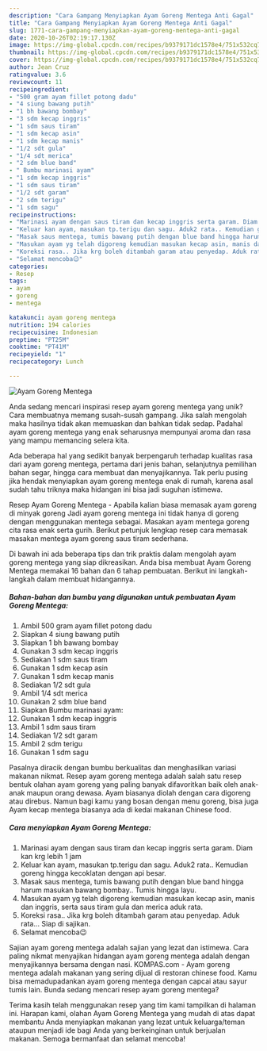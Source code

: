 ```yaml
---
description: "Cara Gampang Menyiapkan Ayam Goreng Mentega Anti Gagal"
title: "Cara Gampang Menyiapkan Ayam Goreng Mentega Anti Gagal"
slug: 1771-cara-gampang-menyiapkan-ayam-goreng-mentega-anti-gagal
date: 2020-10-26T02:19:17.130Z
image: https://img-global.cpcdn.com/recipes/b9379171dc1578e4/751x532cq70/ayam-goreng-mentega-foto-resep-utama.jpg
thumbnail: https://img-global.cpcdn.com/recipes/b9379171dc1578e4/751x532cq70/ayam-goreng-mentega-foto-resep-utama.jpg
cover: https://img-global.cpcdn.com/recipes/b9379171dc1578e4/751x532cq70/ayam-goreng-mentega-foto-resep-utama.jpg
author: Jean Cruz
ratingvalue: 3.6
reviewcount: 11
recipeingredient:
- "500 gram ayam fillet potong dadu"
- "4 siung bawang putih"
- "1 bh bawang bombay"
- "3 sdm kecap inggris"
- "1 sdm saus tiram"
- "1 sdm kecap asin"
- "1 sdm kecap manis"
- "1/2 sdt gula"
- "1/4 sdt merica"
- "2 sdm blue band"
- " Bumbu marinasi ayam"
- "1 sdm kecap inggris"
- "1 sdm saus tiram"
- "1/2 sdt garam"
- "2 sdm terigu"
- "1 sdm sagu"
recipeinstructions:
- "Marinasi ayam dengan saus tiram dan kecap inggris serta garam. Diam kan krg lebih 1 jam"
- "Keluar kan ayam, masukan tp.terigu dan sagu. Aduk2 rata.. Kemudian goreng hingga kecoklatan dengan api besar."
- "Masak saus mentega, tumis bawang putih dengan blue band hingga harum masukan bawang bombay.. Tumis hingga layu."
- "Masukan ayam yg telah digoreng kemudian masukan kecap asin, manis dan inggris, serta saus tiram gula dan merica aduk rata."
- "Koreksi rasa.. Jika krg boleh ditambah garam atau penyedap. Aduk rata... Siap di sajikan."
- "Selamat mencoba😉"
categories:
- Resep
tags:
- ayam
- goreng
- mentega

katakunci: ayam goreng mentega 
nutrition: 194 calories
recipecuisine: Indonesian
preptime: "PT25M"
cooktime: "PT41M"
recipeyield: "1"
recipecategory: Lunch

---
```



![Ayam Goreng Mentega](https://img-global.cpcdn.com/recipes/b9379171dc1578e4/751x532cq70/ayam-goreng-mentega-foto-resep-utama.jpg)

Anda sedang mencari inspirasi resep ayam goreng mentega yang unik? Cara membuatnya memang susah-susah gampang. Jika salah mengolah maka hasilnya tidak akan memuaskan dan bahkan tidak sedap. Padahal ayam goreng mentega yang enak seharusnya mempunyai aroma dan rasa yang mampu memancing selera kita.

Ada beberapa hal yang sedikit banyak berpengaruh terhadap kualitas rasa dari ayam goreng mentega, pertama dari jenis bahan, selanjutnya pemilihan bahan segar, hingga cara membuat dan menyajikannya. Tak perlu pusing jika hendak menyiapkan ayam goreng mentega enak di rumah, karena asal sudah tahu triknya maka hidangan ini bisa jadi suguhan istimewa.

Resep Ayam Goreng Mentega - Apabila kalian biasa memasak ayam goreng di minyak goreng Jadi ayam goreng mentega ini tidak hanya di goreng dengan menggunakan mentega sebagai. Masakan ayam mentega goreng cita rasa enak serta gurih. Berikut petunjuk lengkap resep cara memasak masakan mentega ayam goreng saus tiram sederhana.


Di bawah ini ada beberapa tips dan trik praktis dalam mengolah ayam goreng mentega yang siap dikreasikan. Anda bisa membuat Ayam Goreng Mentega memakai 16 bahan dan 6 tahap pembuatan. Berikut ini langkah-langkah dalam membuat hidangannya.

<!--inarticleads1-->

##### Bahan-bahan dan bumbu yang digunakan untuk pembuatan Ayam Goreng Mentega:

1. Ambil 500 gram ayam fillet potong dadu
1. Siapkan 4 siung bawang putih
1. Siapkan 1 bh bawang bombay
1. Gunakan 3 sdm kecap inggris
1. Sediakan 1 sdm saus tiram
1. Gunakan 1 sdm kecap asin
1. Gunakan 1 sdm kecap manis
1. Sediakan 1/2 sdt gula
1. Ambil 1/4 sdt merica
1. Gunakan 2 sdm blue band
1. Siapkan  Bumbu marinasi ayam:
1. Gunakan 1 sdm kecap inggris
1. Ambil 1 sdm saus tiram
1. Sediakan 1/2 sdt garam
1. Ambil 2 sdm terigu
1. Gunakan 1 sdm sagu


Pasalnya diracik dengan bumbu berkualitas dan menghasilkan variasi makanan nikmat. Resep ayam goreng mentega adalah salah satu resep bentuk olahan ayam goreng yang paling banyak difavoritkan baik oleh anak-anak maupun orang dewasa. Ayam biasanya diolah dengan cara digoreng atau direbus. Namun bagi kamu yang bosan dengan menu goreng, bisa juga Ayam kecap mentega biasanya ada di kedai makanan Chinese food. 

<!--inarticleads2-->

##### Cara menyiapkan Ayam Goreng Mentega:

1. Marinasi ayam dengan saus tiram dan kecap inggris serta garam. Diam kan krg lebih 1 jam
1. Keluar kan ayam, masukan tp.terigu dan sagu. Aduk2 rata.. Kemudian goreng hingga kecoklatan dengan api besar.
1. Masak saus mentega, tumis bawang putih dengan blue band hingga harum masukan bawang bombay.. Tumis hingga layu.
1. Masukan ayam yg telah digoreng kemudian masukan kecap asin, manis dan inggris, serta saus tiram gula dan merica aduk rata.
1. Koreksi rasa.. Jika krg boleh ditambah garam atau penyedap. Aduk rata... Siap di sajikan.
1. Selamat mencoba😉


Sajian ayam goreng mentega adalah sajian yang lezat dan istimewa. Cara paling nikmat menyajikan hidangan ayam goreng mentega adalah dengan menyajikannya bersama dengan nasi. KOMPAS.com - Ayam goreng mentega adalah makanan yang sering dijual di restoran chinese food. Kamu bisa memadupadankan ayam goreng mentega dengan capcai atau sayur tumis lain. Bunda sedang mencari resep ayam goreng mentega? 

Terima kasih telah menggunakan resep yang tim kami tampilkan di halaman ini. Harapan kami, olahan Ayam Goreng Mentega yang mudah di atas dapat membantu Anda menyiapkan makanan yang lezat untuk keluarga/teman ataupun menjadi ide bagi Anda yang berkeinginan untuk berjualan makanan. Semoga bermanfaat dan selamat mencoba!
